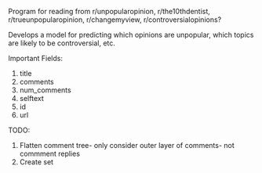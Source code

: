 Program for reading from r/unpopularopinion, r/the10thdentist, r/trueunpopularopinion, r/changemyview, r/controversialopinions?

Develops a model for predicting which opinions are unpopular, which topics are likely to be controversial, etc.

Important Fields:
1. title
2. comments
3. num_comments
4. selftext
5. id
6. url

TODO:
1. Flatten comment tree- only consider outer layer of comments- not commment replies
2. Create set 
